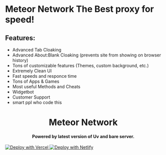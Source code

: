 # Meteor Network  The Best proxy for speed!
## Features:
- Advanced Tab Cloaking
- Advanced About:Blank Cloaking (prevents site from showing on browser history)
- Tons of customizable features (Themes, custom background, etc.)
- Extremely Clean UI
- Fast speeds and responce time
- Tons of Apps & Games
- Most useful Methods and Cheats
- Widgetbot 
- Customer Support
- smart ppl who code this

<h1 align="center">Meteor Network</h1>

<h4 align="center">Powered by latest version of Uv and bare server.</h3>

<p align="center">
<a href="https://discord.gg/3DtgmKusbS">


![Deploy with Vercel](https://vercel.com/button)
![Deploy with Netlify](https://www.netlify.com/img/deploy/button.svg)


